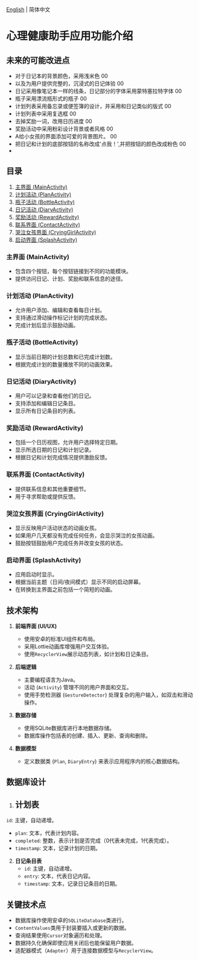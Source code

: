 [English](README.md) | 简体中文
# 心理健康助手应用功能介绍

## 未来的可能改进点
- 对于日记本的背景颜色，采用浅米色 00
- 以及为用户提供完整的，沉浸式的日记体验 00
- 日记采用像笔记本一样的线条，日记部分的字体采用蒙特塞拉特字体 00
- 瓶子采用漂流瓶形式的瓶子 00
- 计划列表采用备忘录或便签簿的设计，并采用和日记类似的版式 00
- 计划列表中采用复选框 00
- 去掉奖励一词，改用日历进度 00
- 奖励活动中采用粉彩设计背景或者风格 00
- A给小女孩的界面添加可爱的背景图片。 00
- 把日记和计划的底部按钮的名称改成'点我！',并把按钮的颜色改成粉色 00
- 
## 目录
1. [主界面 (MainActivity)](#主界面-mainactivity)
2. [计划活动 (PlanActivity)](#计划活动-planactivity)
3. [瓶子活动 (BottleActivity)](#瓶子活动-bottleactivity)
4. [日记活动 (DiaryActivity)](#日记活动-diaryactivity)
5. [奖励活动 (RewardActivity)](#奖励活动-rewardactivity)
6. [联系界面 (ContactActivity)](#联系界面-contactactivity)
7. [哭泣女孩界面 (CryingGirlActivity)](#哭泣女孩界面-cryinggirlactivity)
8. [启动界面 (SplashActivity)](#启动界面-splashactivity)

### 主界面 (MainActivity)
- 包含四个按钮，每个按钮链接到不同的功能模块。
- 提供访问日记、计划、奖励和联系信息的途径。

### 计划活动 (PlanActivity)
- 允许用户添加、编辑和查看每日计划。
- 支持通过滑动操作标记计划的完成状态。
- 完成计划后显示鼓励动画。

### 瓶子活动 (BottleActivity)
- 显示当前日期的计划总数和已完成计划数。
- 根据完成计划的数量播放不同的动画效果。

### 日记活动 (DiaryActivity)
- 用户可以记录和查看他们的日记。
- 支持添加和编辑日记条目。
- 显示所有日记条目的列表。

### 奖励活动 (RewardActivity)
- 包括一个日历视图，允许用户选择特定日期。
- 显示所选日期的日记和计划记录。
- 根据日记和计划完成情况提供激励反馈。

### 联系界面 (ContactActivity)
- 提供联系信息和其他重要细节。
- 用于寻求帮助或提供反馈。

### 哭泣女孩界面 (CryingGirlActivity)
- 显示反映用户活动状态的动画女孩。
- 如果用户几天都没有完成任何任务，会显示哭泣的女孩动画。
- 鼓励按钮鼓励用户完成任务并改变女孩的状态。

### 启动界面 (SplashActivity)
- 应用启动时显示。
- 根据当前主题（日间/夜间模式）显示不同的启动屏幕。
- 在转换到主界面之前包括一个简短的动画。

## 技术架构
1. **前端界面 (UI/UX)**
   - 使用安卓的标准UI组件和布局。
   - 采用Lottie动画库增强用户交互体验。
   - 使用`RecyclerView`展示动态列表，如计划和日记条目。

2. **后端逻辑**
   - 主要编程语言为Java。
   - 活动 (`Activity`) 管理不同的用户界面和交互。
   - 使用手势检测器 (`GestureDetector`) 处理复杂的用户输入，如双击和滑动操作。

3. **数据存储**
   - 使用SQLite数据库进行本地数据存储。
   - 数据库操作包括表的创建、插入、更新、查询和删除。

4. **数据模型**
   - 定义数据类 (`Plan`, `DiaryEntry`) 来表示应用程序内的核心数据结构。

## 数据库设计
1. **计划表**
   -

`id`: 主键，自动递增。
- `plan`: 文本，代表计划内容。
- `completed`: 整数，表示计划是否完成（0代表未完成，1代表完成）。
- `timestamp`: 文本，记录计划的日期。

2. **日记条目表**
   - `id`: 主键，自动递增。
   - `entry`: 文本，代表日记内容。
   - `timestamp`: 文本，记录日记条目的日期。

## 关键技术点
- 数据库操作使用安卓的`SQLiteDatabase`类进行。
- `ContentValues`类用于封装要插入或更新的数据。
- 查询结果使用`Cursor`对象遍历和处理。
- 数据持久化确保即使应用关闭后也能保留用户数据。
- 适配器模式（`Adapter`）用于连接数据模型与`RecyclerView`。

